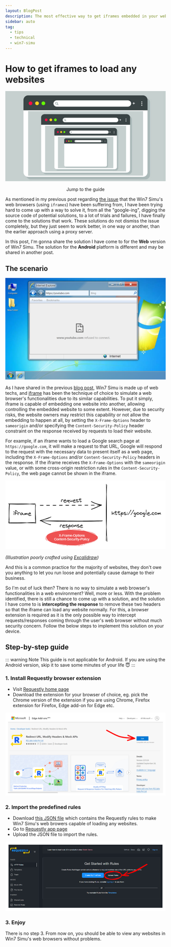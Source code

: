 ```yaml
---
layout: BlogPost
description: The most effective way to get iframes embedded in your web apps to load any websites
sidebar: auto
tag:
  - tips
  - technical
  - win7-simu
---
```


# How to get iframes to load any websites

<m-blog-meta />

![The infinite iframe](/assets/covers/load-any-websites-in-iframes.png)

<center><a-button href="#step-by-step-guide">Jump to the guide</a-button></center>

As mentioned in my previous post regarding [the issue](./building-win7-simu.md#iframe-issue) that the Win7 Simu's web browsers (using `iframes`) have been suffering from, I have been trying hard to come up with a way to solve it, from all the "google-ing", digging the source code of potential solutions, to a lot of trials and failures, I have finally come to the solutions that work. These solutions do not dismiss the issue completely, but they just seem to work better, in one way or another, than the earlier approach using a proxy server.

In this post, I'm gonna share the solution I have come to for the __Web__ version of Win7 Simu. The solution for the __Android__ platform is different and may be shared in another post.

## The scenario

![Cannot load website in iframe](./img/load-any-websites-in-iframes/win7simu-iframe-browser.png)

As I have shared in the previous [blog post](./building-win7-simu.md), Win7 Simu is made up of web techs, and [iframe](https://developer.mozilla.org/en-US/docs/Web/HTML/Element/iframe) has been the technique of choice to simulate a web browser's functionalities due to its similar capabilities. To put it simply, iframe is capable of embedding one website into another, allowing controlling the embedded website to some extent. However, due to security risks, the website owners may restrict this capability or not allow the embedding to happen at all, by setting the `X-Frame-Options` header to `sameorigin` and/or specifying the `Content-Security-Policy` header constraint on the response received by requests to load their website.

For example, if an iframe wants to load a Google search page at `https://google.com`, it will make a request to that URL, Google will respond to the request with the necessary data to present itself as a web page, including the `X-Frame-Options` and/or `Content-Security-Policy` headers in the response. If the iframe receives the `X-Frame-Options` with the `sameorigin` value, or with some cross-origin restriction rules in the `Content-Security-Policy`, the web page cannot be shown in the iframe.

![Iframe example](./img/load-any-websites-in-iframes/iframe-example.png)

_(Illustration poorly crafted using [Excalidraw](https://excalidraw.com/))_

And this is a common practice for the majority of websites, they don't owe you anything to let you run loose and potentially cause damage to their business.

So I'm out of luck then? There is no way to simulate a web browser's functionalities in a web environment? Well, more or less. With the problem identified, there is still a chance to come up with a solution, and the solution I have come to is __intercepting the response__ to remove these two headers so that the iframe can load any website normally. For this, a browser extension is required as it is the only possible way to intercept requests/responses coming through the user's web browser without much security concern. Follow the below steps to implement this solution on your device.

<google-ads />

## Step-by-step guide

::: warning Note
This guide is not applicable for Android. If you are using the Android version, skip it to save some minutes of your life 😇
:::

### 1. Install Requestly browser extension

* Visit [Requestly home page](https://requestly.io/)
* Download the extension for your browser of choice, eg. pick the Chrome version of the extension if you are using Chrome, Firefox extension for Firefox, Edge add-on for Edge etc.

![Install Requestly on Edge](./img/load-any-websites-in-iframes/install-requestly-edge.png)

### 2. Import the predefined rules

* Download <a href="/assets/win7-simu-requestly.json" download>this JSON file</a> which contains the Requestly rules to make Win7 Simu's web browers capable of loading any websites.
* Go to [Requestly app page](https://app.requestly.io/rules/my-rules)
* Upload the JSON file to import the rules.

![Import Win7 Simu Requestly rules](./img/load-any-websites-in-iframes/import-win7simu-requestly-rules.png)

### 3. Enjoy

There is no step 3. From now on, you should be able to view any websites in Win7 Simu's web browsers without problems.

<m-blog-tag-list :tags="$page.frontmatter.tag" showIcon />
